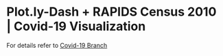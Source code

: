 # Plot.ly-Dash + RAPIDS Census 2010 | Covid-19 Visualization

For details refer to [Covid-19 Branch](https://github.com/rapidsai/plotly-dash-rapids-census-demo/tree/covid-19)